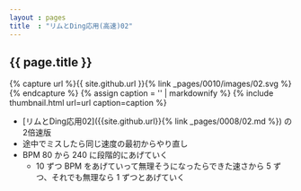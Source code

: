 ```yaml
---
layout : pages
title  : "リムとDing応用(高速)02"
---
```


## {{ page.title }}

{% capture url %}{{ site.github.url }}{% link _pages/0010/images/02.svg %}{% endcapture %}
{% assign caption = '' | markdownify %}
{% include thumbnail.html url=url caption=caption %}

* [リムとDing応用02]({{site.github.url}}{% link _pages/0008/02.md %}) の2倍速版
* 途中でミスしたら同じ速度の最初からやり直し
* BPM 80 から 240 に段階的にあげていく
  * 10 ずつ BPM をあげていって無理そうになったらできた速さから 5 ずつ、それでも無理なら 1 ずつとあげていく